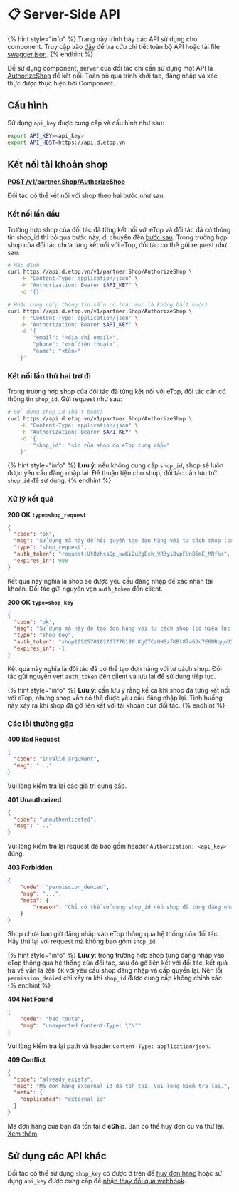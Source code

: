 # 📋 Server-Side API

{% hint style="info" %}
Trang này trình bày các API sử dụng cho component. Truy cập vào [đây](https://api.d.etop.vn/doc/ext/partner) để tra cứu chi tiết toàn bộ API hoặc tải file [swagger.json](https://api.d.etop.vn/doc/ext/partner/swagger.json).
{% endhint %}

Để sử dụng component, server của đối tác chỉ cần sử dụng một API là [AuthorizeShop](https://api-eship-dev.sobanhang.com/doc/component/server-api.html#ket-noi) để kết nối. Toàn bộ quá trình khởi tạo, đăng nhập và xác thực được thực hiện bởi Component.

## Cấu hình <a href="#cau-hinh" id="cau-hinh"></a>

Sử dụng `api_key` được cung cấp và cấu hình như sau:

```sh
export API_KEY=<api_key>
export API_HOST=https://api.d.etop.vn
```

## Kết nối tài khoản shop <a href="#ket-noi-tai-khoan-shop" id="ket-noi-tai-khoan-shop"></a>

[**POST /v1/partner.Shop/AuthorizeShop**](https://api.d.etop.vn/doc/ext/partner#operation/partner.Shop-AuthorizeShop)

Đối tác có thể kết nối với shop theo hai bước như sau:

### Kết nối lần đầu <a href="#ket-noi-lan-dau" id="ket-noi-lan-dau"></a>

Trường hợp shop của đối tác đã từng kết nối với eTop và đối tác đã có thông tin shop\_id thì bỏ qua bước này, di chuyển đến [bước sau](https://api-eship-dev.sobanhang.com/doc/component/server-api.html#ket-noi-lan-thu-hai-tro-di). Trong trường hợp shop của đối tác chưa từng kết nối với eTop, đối tác có thể gửi request như sau:

```sh
# Mặc định
curl https://api.d.etop.vn/v1/partner.Shop/AuthorizeShop \
    -H "Content-Type: application/json" \
    -H "Authorization: Bearer $API_KEY" \
    -d '{}'

# Hoặc cung cấp thông tin sẵn có (các mục là không bắt buộc)
curl https://api.d.etop.vn/v1/partner.Shop/AuthorizeShop \
    -H "Content-Type: application/json" \
    -H "Authorization: Bearer $API_KEY" \
    -d '{
        "email": "<địa chỉ email>",
        "phone": "<số điện thoại>",
        "name": "<tên>"
    }'
```

### Kết nối lần thứ hai trở đi <a href="#ket-noi-lan-thu-hai-tro-di" id="ket-noi-lan-thu-hai-tro-di"></a>

Trong trường hợp shop của đối tác đã từng kết nối với eTop, đối tác cần có thông tin `shop_id`. Gửi request như sau:

```sh
# Sử dụng shop_id (bắt buộc)
curl https://api.d.etop.vn/v1/partner.Shop/AuthorizeShop \
    -H "Content-Type: application/json" \
    -H "Authorization: Bearer $API_KEY" \
    -d '{
        "shop_id": "<id của shop do eTop cung cấp>"
    }'
```

{% hint style="info" %}
**Lưu ý**: nếu không cung cấp `shop_id`, shop sẽ luôn được yêu cầu đăng nhập lại. Để thuận tiện cho shop, đối tác cần lưu trữ `shop_id` để sử dụng.
{% endhint %}

### Xử lý kết quả <a href="#xu-ly-ket-qua" id="xu-ly-ket-qua"></a>

**200 OK `type=shop_request`**

```json
{
  "code": "ok",
  "msg": "Sử dụng mã này để hỏi quyền tạo đơn hàng với tư cách shop (có hiệu lực trong 15 phút)",
  "type": "shop_request",
  "auth_token": "request:Ut8zhsaQp_kwKi2u2gEch_9R3yiQvpFUnB5mE_MRfks",
  "expires_in": 900
}
```

Kết quả này nghĩa là shop sẽ được yêu cầu đăng nhập để xác nhận tài khoản. Đối tác gửi nguyên vẹn `auth_token` đến client.

**200 OK `type=shop_key`**

```json
{
  "code": "ok",
  "msg": "Sử dụng mã này để tạo đơn hàng với tư cách shop (có hiệu lực khi shop vẫn tiếp tục sử dụng dịch vụ của đối tác)",
  "type": "shop_key",
  "auth_token": "shop1052570182707778180:KgGTCsQHSzfKBt8la63c7E6NRqqnD5RVRMrb0aJwa8jZCEbGCmJ7Q01aVwyZeGeR",
  "expires_in": -1
}
```

Kết quả này nghĩa là đối tác đã có thể tạo đơn hàng với tư cách shop. Đối tác gửi nguyên vẹn `auth_token` đến client và lưu lại để sử dụng tiếp tục.

{% hint style="info" %}
**Lưu ý**: cần lưu ý rằng kể cả khi shop đã từng kết nối với eTop, nhưng shop vẫn có thể được yêu cầu đăng nhập lại. Tình huống này xảy ra khi shop đã gỡ liên kết với tài khoản của đối tác.
{% endhint %}

### Các lỗi thường gặp <a href="#cac-loi-thuong-gap" id="cac-loi-thuong-gap"></a>

**400 Bad Request**

```json
{
  "code": "invalid_argument",
  "msg": "..."
}
```

Vui lòng kiểm tra lại các giá trị cung cấp.

**401 Unauthorized**

```json
{
  "code": "unauthenticated",
  "msg": "..."
}
```

Vui lòng kiểm tra lại request đã bao gồm header `Authorization: <api_key>` đúng.

**403 Forbidden**

```json
{
    "code": "permission_denied",
    "msg": "...",
    "meta": {
        "reason": "Chỉ có thể sử dụng shop_id nếu shop đã từng đăng nhập qua hệ thống của đối tác."
    }
}
```

Shop chưa bao giờ đăng nhập vào eTop thông qua hệ thống của đối tác. Hãy thử lại với request mà không bao gồm `shop_id`.

{% hint style="info" %}
**Lưu ý**: trong trường hợp shop từng đăng nhập vào eTop thông qua hệ thống của đối tác, sau đó gỡ liên kết với đối tác, kết quả trả về vẫn là `200 OK` với yêu cầu shop đăng nhập và cấp quyền lại. Nên lỗi `permission_denied` chỉ xảy ra khi `shop_id` được cung cấp không chính xác.
{% endhint %}

**404 Not Found**

```json
{
    "code": "bad_route",
    "msg": "unexpected Content-Type: \"\""
}
```

Vui lòng kiểm tra lại path và header `Content-Type: application/json`.

**409 Conflict**

```json
{
  "code": "already_exists",
  "msg": "Mã đơn hàng external_id đã tồn tại. Vui lòng kiểm tra lại.",
  "meta": {
    "duplicated": "external_id"
  }
}
```

Mã đơn hàng của bạn đã tồn tại ở **eShip**. Bạn có thể huỷ đơn cũ và thử lại. [Xem thêm](https://api-eship-dev.sobanhang.com/doc/component/client-api.html#phan-biet-external-id-va-external-code)

## Sử dụng các API khác <a href="#su-dung-cac-api-khac" id="su-dung-cac-api-khac"></a>

Đối tác có thể sử dụng `shop_key` có được ở trên để [huỷ đơn hàng](https://api-eship-dev.sobanhang.com/doc/partner/shipping.html#huy-don-hang) hoặc sử dụng `api_key` được cung cấp để [nhận thay đổi qua webhook](https://api-eship-dev.sobanhang.com/doc/partner/changes.html).
